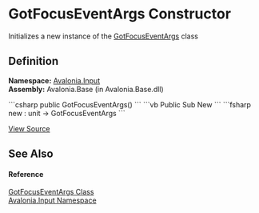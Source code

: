 # GotFocusEventArgs Constructor


Initializes a new instance of the <a href="T_Avalonia_Input_GotFocusEventArgs">GotFocusEventArgs</a> class



## Definition
**Namespace:** <a href="N_Avalonia_Input">Avalonia.Input</a>  
**Assembly:** Avalonia.Base (in Avalonia.Base.dll)

<Tabs groupId="api-code-preview">
<TabItem value="csharp" label="C#">
```csharp
public GotFocusEventArgs()
```
</TabItem>
<TabItem value="vb" label="VB">
```vb
Public Sub New
```
</TabItem>
<TabItem value="fsharp" label="F#">
```fsharp
new : unit -> GotFocusEventArgs
```
</TabItem>
</Tabs>



<a href="https://github.com/AvaloniaUI/Avalonia/tree/master/src/Avalonia.Base/Input/GotFocusEventArgs.cs#L10" title="View the source code">View Source</a>



## See Also


#### Reference
<a href="T_Avalonia_Input_GotFocusEventArgs">GotFocusEventArgs Class</a>  
<a href="N_Avalonia_Input">Avalonia.Input Namespace</a>  

